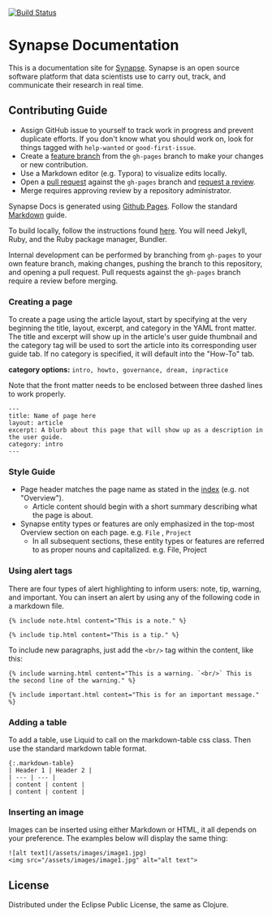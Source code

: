 [![Build Status](https://travis-ci.org/Sage-Bionetworks/synapseDocs.svg?branch=master)](https://travis-ci.org/Sage-Bionetworks/synapseDocs)

# Synapse Documentation

This is a documentation site for [Synapse](https://www.synapse.org). Synapse is an open source software platform that data
scientists use to carry out, track, and communicate their research in real time.

## Contributing Guide

- Assign GitHub issue to yourself to track work in progress and prevent duplicate efforts. If you don't know what you should work on, look for things tagged with `help-wanted` or `good-first-issue`.
- Create a [feature branch](https://guides.github.com/introduction/flow/) from the `gh-pages` branch to make your changes or new contribution.
- Use a Markdown editor (e.g. Typora) to visualize edits locally. 
- Open a [pull request](https://help.github.com/en/articles/about-pull-requests) against the `gh-pages` branch and [request a review](https://help.github.com/en/articles/requesting-a-pull-request-review).
- Merge requires approving review by a repository administrator.

Synapse Docs is generated using [Github Pages](https://pages.github.com/). Follow the standard [Markdown](https://github.com/adam-p/markdown-here/wiki/Markdown-Cheatsheet) guide.

To build locally, follow the instructions found [here](https://help.github.com/en/articles/testing-your-github-pages-site-locally-with-jekyll). You will need Jekyll, Ruby, and the Ruby package manager, Bundler.


Internal development can be performed by branching from `gh-pages` to your own feature branch, making changes, pushing the branch to this repository, and opening a pull request. Pull requests against the `gh-pages` branch require a review before merging.

### Creating a page

To create a page using the article layout, start by specifying at the very beginning the title, layout, excerpt, and category in the YAML front matter. The title and excerpt will show up in the article's user guide thumbnail and the category tag will be used to sort the article into its corresponding user guide tab. If no category is specified, it will default into the "How-To" tab. 

**category options:** `intro, howto, governance, dream, inpractice`


Note that the front matter needs to be enclosed between three dashed lines to work properly.

```
---
title: Name of page here
layout: article
excerpt: A blurb about this page that will show up as a description in the user guide.
category: intro 
---
```

### Style Guide 

- Page header matches the page name as stated in the [index](http://sage-bionetworks.github.io/synapseDocs/articles/) (e.g. not "Overview").
  - Article content should begin with a short summary describing what the page is about.
- Synapse entity types or features are only emphasized in the top-most Overview section on each page. e.g. `File` , `Project` 
  - In all subsequent sections, these entity types or features are referred to as proper nouns and capitalized. e.g. File, Project

### Using alert tags

There are four types of alert highlighting to inform users: note, tip, warning, and important. You can insert an alert by using any of the following code in a markdown file.
```
{% include note.html content="This is a note." %}

{% include tip.html content="This is a tip." %}
```
To include new paragraphs, just add the `<br/>` tag within the content, like this:
```
{% include warning.html content="This is a warning. `<br/>` This is the second line of the warning." %}

{% include important.html content="This is for an important message." %}
```

### Adding a table
To add a table, use Liquid to call on the markdown-table css class. Then use the standard markdown table format.
```
{:.markdown-table}
| Header 1 | Header 2 |
| --- | --- |
| content | content |
| content | content |
```

### Inserting an image
Images can be inserted using either Markdown or HTML, it all depends on your preference. The examples below will display the same thing:
```
![alt text](/assets/images/image1.jpg)
<img src="/assets/images/image1.jpg" alt="alt text">
```

## License

Distributed under the Eclipse Public License, the same as Clojure.
